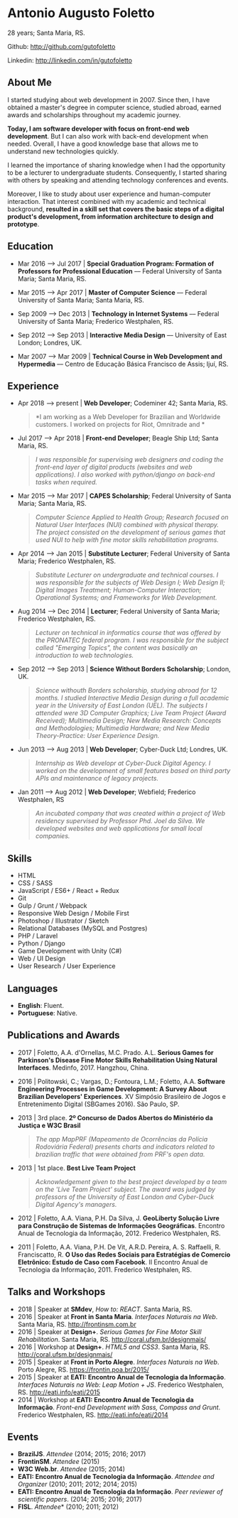 # Antonio Augusto Foletto
28 years; Santa Maria, RS.

Github: http://github.com/gutofoletto

Linkedin: http://linkedin.com/in/gutofoletto


## About Me

I started studying about web development in 2007. Since then, I have obtained a master's degree in computer science, studied abroad, earned awards and scholarships throughout my academic journey.

**Today, I am software developer with focus on front-end web development**. But I can also work with back-end development when needed. Overall, I have a good knowledge base that allows me to understand new technologies quickly.

I learned the importance of sharing knowledge when I had the opportunity to be a lecturer to undergraduate students. Consequently, I started sharing with others by speaking and attending technology conferences and events.

Moreover, I like to study about user experience and human-computer interaction. That interest combined with my academic and technical background, **resulted in a skill set that covers the basic steps of a digital product's development, from information architecture to design and prototype**.



## Education

- Mar 2016 ⟶ Jul 2017 | **Special Graduation Program: Formation of Professors for Professional Education** –– Federal University of Santa Maria; Santa Maria, RS.

- Mar 2015 ⟶ Apr 2017 | **Master of Computer Science** –– Federal University of Santa Maria; Santa Maria, RS.

- Sep 2009 ⟶ Dec 2013 | **Technology in Internet Systems** –– Federal University of Santa Maria; Frederico Westphalen, RS.

- Sep 2012 ⟶ Sep 2013 | **Interactive Media Design** –– University of East London; Londres, UK.

- Mar 2007 ⟶ Mar 2009 | **Technical Course in Web Development and Hypermedia** –– Centro de Educação Básica Francisco de Assis; Ijuí, RS.


## Experience

- Apr 2018 ⟶ present | **Web Developer**; Codeminer 42; Santa Maria, RS.
  > *I am working as a Web Developer for Brazilian and Worldwide customers. I worked on projects for Riot, Omnitrade and *

- Jul 2017 ⟶ Apr 2018 | **Front-end Developer**; Beagle Ship Ltd; Santa Maria, RS.
  > *I was responsible for supervising web designers and coding the front-end layer of digital products (websites and web applications). I also worked with python/django on back-end tasks when required.*

- Mar 2015 ⟶ Mar 2017 | **CAPES Scholarship**; Federal University of Santa Maria; Santa Maria, RS.
  > *Computer Science Applied to Health Group; Research focused on Natural User Interfaces (NUI) combined with physical therapy. The project consisted on the development of serious games that used NUI to help with fine motor skills rehabilitation programs.*

- Apr 2014 ⟶ Jan 2015 | **Substitute Lecturer**; Federal University of Santa Maria; Frederico Westphalen, RS.
  > *Substitute Lecturer on undergraduate and technical courses. I was responsible for the subjects of Web Design I; Web Design II; Digital Images Treatment; Human-Computer Interaction; Operational Systems; and Frameworks for Web Development.*

- Aug 2014 ⟶ Dec 2014 | **Lecturer**; Federal University of Santa Maria; Frederico Westphalen, RS.
  > *Lecturer on technical in informatics course that was offered by the PRONATEC federal program. I was responsible for the subject called "Emerging Topics", the content was basically an introduction to web technologies.*

- Sep 2012 ⟶ Sep 2013 | **Science Without Borders Scholarship**; London, UK.
  > *Science withouth Borders scholarship, studying abroad for 12 months. I studied Interactive Media Design during a full academic year in the University of East London (UEL). The subjects I attended were 3D Computer Graphics; Live Team Project (Award Received); Multimedia Design; New Media Research: Concepts and Methodologies; Multimedia Hardware; and New Media Theory-Practice: User Experience Design.*

- Jun 2013 ⟶ Aug 2013 | **Web Developer**; Cyber-Duck Ltd; Londres, UK.
  > *Internship as Web developr at Cyber-Duck Digital Agency. I worked on the development of small features based on third party APIs and maintenance of legacy projects.*

- Jan 2011 ⟶ Aug 2012 | **Web Developer**; Webfield; Frederico Westphalen, RS
  > *An incubated company that was created within a project of Web residency supervised by Professor Phd. Joel da Silva. We developed websites and web applications for small local companies.*


## Skills

- HTML
- CSS / SASS
- JavaScript / ES6+ / React + Redux
- Git
- Gulp / Grunt / Webpack
- Responsive Web Design / Mobile First
- Photoshop / Illustrator / Sketch
- Relational Databases (MySQL and Postgres)
- PHP / Laravel
- Python / Django
- Game Development with Unity (C#)
- Web / UI Design
- User Research / User Experience


## Languages

- **English**: Fluent.
- **Portuguese**: Native.


## Publications and Awards

- 2017 | Foletto, A.A. d'Ornellas, M.C. Prado. A.L. **Serious Games for Parkinson's Disease Fine Motor Skills Rehabilitation Using Natural Interfaces**. Medinfo, 2017. Hangzhou, China.

- 2016 | Politowski, C.; Vargas, D.; Fontoura, L.M.; Foletto, A.A. **Software Engineering Processes in Game Development: A Survey About Brazilian Developers' Experiences**. XV Simpósio Brasileiro de Jogos e Entretenimento Digital (SBGames 2016). São Paulo, SP.

- 2013 | 3rd place. **2º Concurso de Dados Abertos do Ministério da Justiça e W3C Brasil**
  > *The app MapPRF (Mapeamento de Ocorrências da Polícia Rodoviária Federal) presents charts and indicators related to brazilian traffic that were obtained from PRF's open data.*

- 2013 | 1st place. **Best Live Team Project**
  > *Acknowledgement given to the best project developed by a team on the 'Live Team Project' subject. The award was judged by professors of the University of East London and Cyber-Duck Digital Agency's managers.*

- 2012 | Foletto, A.A. Viana, P.H. Da Silva, J. **GeoLiberty Solução Livre para Construção de Sistemas de Informações Geográficas**. Encontro Anual de Tecnologia da Informação, 2012. Frederico Westphalen, RS.

- 2011 | Foletto, A.A. Viana, P.H. De Vit, A.R.D. Pereira, A. S. Raffaelli, R. Franciscatto, R. **O Uso das Redes Sociais para Estratégias de Comercio Eletrônico: Estudo de Caso com Facebook**. II Encontro Anual de Tecnologia da Informação, 2011. Frederico Westphalen, RS.


## Talks and Workshops

- 2018 | Speaker at **SMdev**, *How to: REACT*. Santa Maria, RS.
- 2016 | Speaker at **Front in Santa Maria**. *Interfaces Naturais na Web*. Santa Maria, RS. http://frontinsm.com.br
- 2016 | Speaker at **Design+**. *Serious Games for Fine Motor Skill Rehabilitation*. Santa Maria, RS. http://coral.ufsm.br/designmais/
- 2016 | Workshop at **Design+**. *HTML5 and CSS3*. Santa Maria, RS. http://coral.ufsm.br/designmais/
- 2015 | Speaker at **Front in Porto Alegre**. *Interfaces Naturais na Web*. Porto Alegre, RS. https://frontin.poa.br/2015/
- 2015 | Speaker at **EATI: Encontro Anual de Tecnologia da Informação**. *Interfaces Naturais na Web: Leap Motion + JS*. Frederico Westphalen, RS. http://eati.info/eati/2015
- 2014 | Workshop at **EATI: Encontro Anual de Tecnologia da Informação**. *Front-end Development with Sass, Compass and Grunt*. Frederico Westphalen, RS. http://eati.info/eati/2014


## Events

- **BrazilJS**. *Attendee* (2014; 2015; 2016; 2017)
- **FrontinSM**. *Attendee* (2015)
- **W3C Web.br**. *Attendee* (2015; 2014)
- **EATI: Encontro Anual de Tecnologia da Informação**. *Attendee and Organizer* (2010; 2011; 2012; 2014; 2015)
- **EATI: Encontro Anual de Tecnologia da Informação**. *Peer reviewer of scientific papers*. (2014; 2015; 2016; 2017)
- **FISL**. *Attendee** (2010; 2011; 2012)


